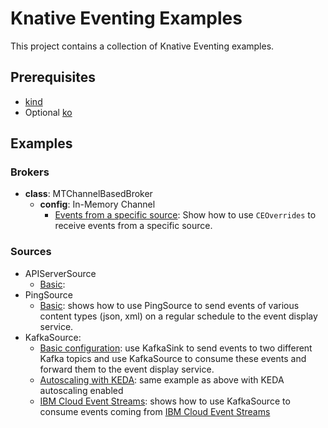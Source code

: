 # Knative Eventing Examples

This project contains a collection of Knative Eventing examples.

## Prerequisites

- [kind](https://kind.sigs.k8s.io)
- Optional [ko](https://github.com/google/ko)

## Examples

### Brokers

- **class**: MTChannelBasedBroker
  - **config**: In-Memory Channel
    - [Events from a specific source](./examples/broker/inmem/ceoverrides): Show
      how to use `CEOverrides` to receive events from a specific source.

### Sources

- APIServerSource
  - [Basic](./examples/sources/apiserver/sanity):
- PingSource
  - [Basic](./examples/sources/kafka/sanity): shows how to use PingSource to
    send events of various content types (json, xml) on a regular schedule to
    the event display service.
- KafkaSource:
  - [Basic configuration](./examples/sources/kafka/sanity): use KafkaSink to
    send events to two different Kafka topics and use KafkaSource to consume
    these events and forward them to the event display service.
  - [Autoscaling with KEDA](./examples/sources/kafka/keda): same example as
    above with KEDA autoscaling enabled
  - [IBM Cloud Event Streams](./examples/sources/kafka/eventstream): shows how
    to use KafkaSource to consume events coming from
    [IBM Cloud Event Streams](https://www.ibm.com/cloud/event-streams)
